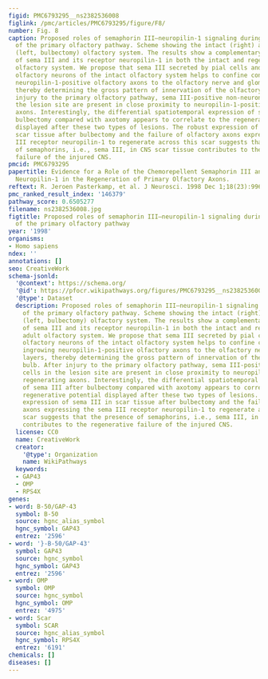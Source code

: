 ```yaml
---
figid: PMC6793295__ns2382536008
figlink: /pmc/articles/PMC6793295/figure/F8/
number: Fig. 8
caption: Proposed roles of semaphorin III–neuropilin-1 signaling during regeneration
  of the primary olfactory pathway. Scheme showing the intact (right) and lesioned
  (left, bulbectomy) olfactory system. The results show a complementary localization
  of sema III and its receptor neuropilin-1 in both the intact and regenerating adult
  olfactory system. We propose that sema III secreted by pial cells and second-order
  olfactory neurons of the intact olfactory system helps to confine continuously ingrowing
  neuropilin-1-positive olfactory axons to the olfactory nerve and glomerular layers,
  thereby determining the gross pattern of innervation of the olfactory bulb. After
  injury to the primary olfactory pathway, sema III-positive non-neuronal cells in
  the lesion site are present in close proximity to neuropilin-1-positive regenerating
  axons. Interestingly, the differential spatiotemporal expression of sema III after
  bulbectomy compared with axotomy appears to correlate to the regenerative potential
  displayed after these two types of lesions. The robust expression of sema III in
  scar tissue after bulbectomy and the failure of olfactory axons expressing the sema
  III receptor neuropilin-1 to regenerate across this scar suggests that the presence
  of semaphorins, i.e., sema III, in CNS scar tissue contributes to the regenerative
  failure of the injured CNS.
pmcid: PMC6793295
papertitle: Evidence for a Role of the Chemorepellent Semaphorin III and Its Receptor
  Neuropilin-1 in the Regeneration of Primary Olfactory Axons.
reftext: R. Jeroen Pasterkamp, et al. J Neurosci. 1998 Dec 1;18(23):9962-9976.
pmc_ranked_result_index: '146379'
pathway_score: 0.6505277
filename: ns2382536008.jpg
figtitle: Proposed roles of semaphorin III–neuropilin-1 signaling during regeneration
  of the primary olfactory pathway
year: '1998'
organisms:
- Homo sapiens
ndex: ''
annotations: []
seo: CreativeWork
schema-jsonld:
  '@context': https://schema.org/
  '@id': https://pfocr.wikipathways.org/figures/PMC6793295__ns2382536008.html
  '@type': Dataset
  description: Proposed roles of semaphorin III–neuropilin-1 signaling during regeneration
    of the primary olfactory pathway. Scheme showing the intact (right) and lesioned
    (left, bulbectomy) olfactory system. The results show a complementary localization
    of sema III and its receptor neuropilin-1 in both the intact and regenerating
    adult olfactory system. We propose that sema III secreted by pial cells and second-order
    olfactory neurons of the intact olfactory system helps to confine continuously
    ingrowing neuropilin-1-positive olfactory axons to the olfactory nerve and glomerular
    layers, thereby determining the gross pattern of innervation of the olfactory
    bulb. After injury to the primary olfactory pathway, sema III-positive non-neuronal
    cells in the lesion site are present in close proximity to neuropilin-1-positive
    regenerating axons. Interestingly, the differential spatiotemporal expression
    of sema III after bulbectomy compared with axotomy appears to correlate to the
    regenerative potential displayed after these two types of lesions. The robust
    expression of sema III in scar tissue after bulbectomy and the failure of olfactory
    axons expressing the sema III receptor neuropilin-1 to regenerate across this
    scar suggests that the presence of semaphorins, i.e., sema III, in CNS scar tissue
    contributes to the regenerative failure of the injured CNS.
  license: CC0
  name: CreativeWork
  creator:
    '@type': Organization
    name: WikiPathways
  keywords:
  - GAP43
  - OMP
  - RPS4X
genes:
- word: B-50/GAP-43
  symbol: B-50
  source: hgnc_alias_symbol
  hgnc_symbol: GAP43
  entrez: '2596'
- word: '}-B-50/GAP-43'
  symbol: GAP43
  source: hgnc_symbol
  hgnc_symbol: GAP43
  entrez: '2596'
- word: OMP
  symbol: OMP
  source: hgnc_symbol
  hgnc_symbol: OMP
  entrez: '4975'
- word: Scar
  symbol: SCAR
  source: hgnc_alias_symbol
  hgnc_symbol: RPS4X
  entrez: '6191'
chemicals: []
diseases: []
---
```

